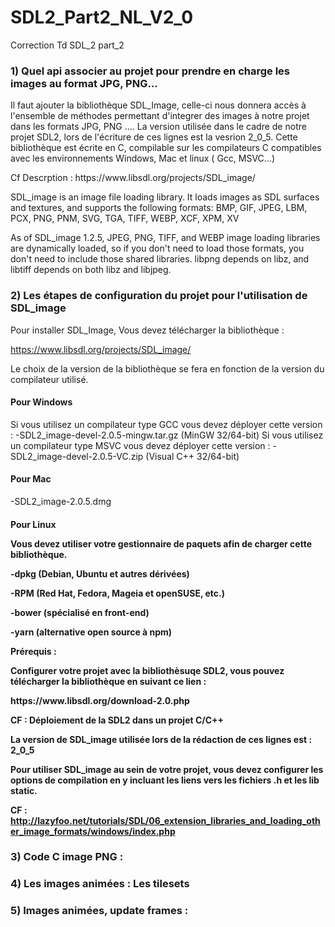 # SDL2_Part2_NL_V2_0
Correction Td SDL_2 part_2

<h3>1) Quel api associer au projet pour prendre en charge les images au format JPG, PNG...</h3>

<p>Il faut ajouter la bibliothèque SDL_Image, celle-ci nous donnera accès à l'ensemble de méthodes permettant d'integrer des images à notre projet dans les formats JPG, PNG ....
La version utilisée dans le cadre de notre projet SDL2, lors de l'écriture de ces lignes est la vesrion 2_0_5.
Cette bibliothèque est écrite en C, compilable sur les compilateurs C compatibles avec les environnements Windows, Mac et linux ( Gcc, MSVC...) <p>

<p>Cf Descrption :  https://www.libsdl.org/projects/SDL_image/</p>

 <p>SDL_image is an image file loading library.
It loads images as SDL surfaces and textures, and supports the following formats: BMP, GIF, JPEG, LBM, PCX, PNG, PNM, SVG, TGA, TIFF, WEBP, XCF, XPM, XV</p>

<p>As of SDL_image 1.2.5, JPEG, PNG, TIFF, and WEBP image loading libraries are dynamically loaded, so if you don't need to load those formats, you don't need to include those shared libraries. libpng depends on libz, and libtiff depends on both libz and libjpeg.<p/>


<h3>2) Les étapes de configuration du projet pour l'utilisation de SDL_image</h3>

Pour installer SDL_Image, Vous devez télécharger la bibliothèque :

  https://www.libsdl.org/projects/SDL_image/

Le choix de la version de la bibliothèque se fera en fonction de la version du compilateur utilisé.
<h4>Pour Windows</h4>
 Si vous utilisez un compilateur type GCC vous devez déployer cette version : 
    -SDL2_image-devel-2.0.5-mingw.tar.gz (MinGW 32/64-bit)
 Si vous utilisez un compilateur type MSVC vous devez déployer cette version :
    -SDL2_image-devel-2.0.5-VC.zip (Visual C++ 32/64-bit)
    
 <h4>Pour Mac</h4>
    -SDL2_image-2.0.5.dmg
  
 <h4>Pour Linux</4>
   <p>Vous devez utiliser votre gestionnaire de paquets afin de charger cette bibliothèque.</p>
   
   <p>-dpkg (Debian, Ubuntu et autres dérivées)</p>
   <p>-RPM (Red Hat, Fedora, Mageia et openSUSE, etc.)</p>
   <p>-bower (spécialisé en front-end)</p>
   <p>-yarn (alternative open source à npm)</p>
 

<p> Prérequis :</p>
<p> Configurer votre projet avec la bibliothèsuqe SDL2, vous pouvez télécharger la bibliothèque en suivant ce lien : </p>
    https://www.libsdl.org/download-2.0.php
 <p>CF : Déploiement de la SDL2 dans un projet C/C++</p>

<p>La version de SDL_image utilisée lors de la rédaction de ces lignes est : 2_0_5</p>

Pour utiliser SDL_image au sein de votre projet, vous devez configurer les options de compilation en y incluant les liens vers les fichiers .h et les lib static.

CF : http://lazyfoo.net/tutorials/SDL/06_extension_libraries_and_loading_other_image_formats/windows/index.php


<h3>3) Code C image PNG :</h3> 

<h3>4) Les images animées : Les tilesets </h3>


<h3>5) Images animées, update frames : </h3>





